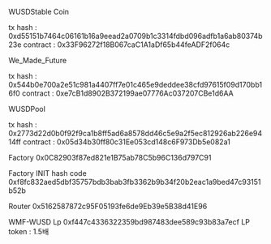 WUSDStable Coin

tx hash : 0xd55151b7464c06161b16a9eead2a0709b1c3314fdbd096adfb1a6ab80374b23e
contract : 0x33F96272f18B067caC1A1aDf65b44feADF2f064c

We_Made_Future

tx hash : 0x544b0e700a2e51c981a4407ff7e01c465e9deddee38cfd97615f09d170bb16f0
contract : 0xe7cB1d8902B372199ae07776Ac037207CBe1d6AA

WUSDPool

tx hash : 0x2773d22d0b0f92f9ca1b8ff5ad6a8578dd46c5e9a2f5ec812926ab226e9414ff 
contract : 0x05d34b30ff80c31Ee053cd148c6F973Db5e082a1

Factory
0x0C82903f87ed821e1B75ab78C5b96C136d797C91


Factory INIT hash code
0xf8fc832aed5dbf35757bdb3bab3fb3362b9b34f20b2eac1a9bed47c93151b52b


Router
0x5162587872c95F05193fe6de9Eb39e5B38d41E96


WMF-WUSD Lp 
0xf447c4336322359bd987483dee589c93b83a7ecf
LP token : 1.5배